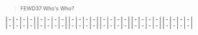 <blockquote>
  FEWD37 Who's Who?
</blockquote>

<p>
| - | - | - | - |  | - | - | - | - |
| - | - | - | - |  | - | - | - | - |
| - | - | - | - |  | - | - | - | - |
| - | - | - | - |  | - | - | - | - |
| - | - | - | - |  | - | - | - | - |
| - | - | - | - |  | - | - | - | - |
</p>
